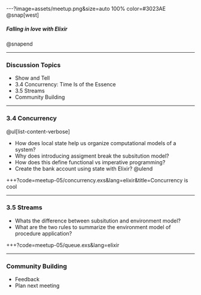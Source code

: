 ---?image=assets/meetup.png&size=auto 100% color=#3023AE
@snap[west]
##### Falling in love with Elixir
@snapend

---
### Discussion Topics
- Show and Tell
- 3.4 Concurrency: Time Is of the Essence
- 3.5 Streams
- Community Building


---
### 3.4 Concurrency
@ul[list-content-verbose]
- How does local state help us organize computational models of a system?
- Why does introducing assigment break the subsitution model?
- How does this define functional vs imperative programming?
- Create the bank account using state with Elixir?
@ulend

+++?code=meetup-05/concurrency.exs&lang=elixir&title=Concurrency is cool

---
### 3.5 Streams
- Whats the difference between subsitution and environment model?
- What are the two rules to summarize the environment model of procedure
  application?



+++?code=meetup-05/queue.exs&lang=elixir

---
### Community Building
- Feedback
- Plan next meeting
